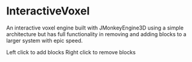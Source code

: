 # InteractiveVoxel
An interactive voxel engine built with JMonkeyEngine3D using a simple architecture but has full functionality in removing and adding blocks to a larger system with epic speed. 

Left click to add blocks
Right click to remove blocks
